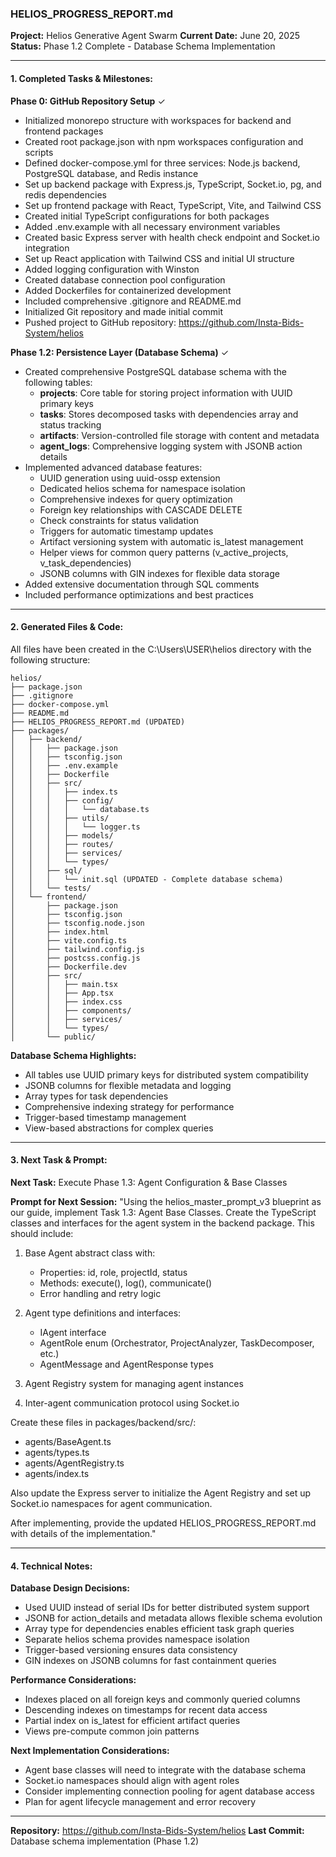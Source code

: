 ### HELIOS_PROGRESS_REPORT.md

**Project:** Helios Generative Agent Swarm
**Current Date:** June 20, 2025
**Status:** Phase 1.2 Complete - Database Schema Implementation

---

#### 1. Completed Tasks & Milestones:

**Phase 0: GitHub Repository Setup** ✓
* Initialized monorepo structure with workspaces for backend and frontend packages
* Created root package.json with npm workspaces configuration and scripts
* Defined docker-compose.yml for three services: Node.js backend, PostgreSQL database, and Redis instance
* Set up backend package with Express.js, TypeScript, Socket.io, pg, and redis dependencies
* Set up frontend package with React, TypeScript, Vite, and Tailwind CSS
* Created initial TypeScript configurations for both packages
* Added .env.example with all necessary environment variables
* Created basic Express server with health check endpoint and Socket.io integration
* Set up React application with Tailwind CSS and initial UI structure
* Added logging configuration with Winston
* Created database connection pool configuration
* Added Dockerfiles for containerized development
* Included comprehensive .gitignore and README.md
* Initialized Git repository and made initial commit
* Pushed project to GitHub repository: https://github.com/Insta-Bids-System/helios

**Phase 1.2: Persistence Layer (Database Schema)** ✓
* Created comprehensive PostgreSQL database schema with the following tables:
  - **projects**: Core table for storing project information with UUID primary keys
  - **tasks**: Stores decomposed tasks with dependencies array and status tracking
  - **artifacts**: Version-controlled file storage with content and metadata
  - **agent_logs**: Comprehensive logging system with JSONB action details
* Implemented advanced database features:
  - UUID generation using uuid-ossp extension
  - Dedicated helios schema for namespace isolation
  - Comprehensive indexes for query optimization
  - Foreign key relationships with CASCADE DELETE
  - Check constraints for status validation
  - Triggers for automatic timestamp updates
  - Artifact versioning system with automatic is_latest management
  - Helper views for common query patterns (v_active_projects, v_task_dependencies)
  - JSONB columns with GIN indexes for flexible data storage
* Added extensive documentation through SQL comments
* Included performance optimizations and best practices

---

#### 2. Generated Files & Code:

All files have been created in the C:\Users\USER\helios directory with the following structure:

```
helios/
├── package.json
├── .gitignore
├── docker-compose.yml
├── README.md
├── HELIOS_PROGRESS_REPORT.md (UPDATED)
├── packages/
│   ├── backend/
│   │   ├── package.json
│   │   ├── tsconfig.json
│   │   ├── .env.example
│   │   ├── Dockerfile
│   │   ├── src/
│   │   │   ├── index.ts
│   │   │   ├── config/
│   │   │   │   └── database.ts
│   │   │   ├── utils/
│   │   │   │   └── logger.ts
│   │   │   ├── models/
│   │   │   ├── routes/
│   │   │   ├── services/
│   │   │   └── types/
│   │   ├── sql/
│   │   │   └── init.sql (UPDATED - Complete database schema)
│   │   └── tests/
│   └── frontend/
│       ├── package.json
│       ├── tsconfig.json
│       ├── tsconfig.node.json
│       ├── index.html
│       ├── vite.config.ts
│       ├── tailwind.config.js
│       ├── postcss.config.js
│       ├── Dockerfile.dev
│       ├── src/
│       │   ├── main.tsx
│       │   ├── App.tsx
│       │   ├── index.css
│       │   ├── components/
│       │   ├── services/
│       │   └── types/
│       └── public/
```

**Database Schema Highlights:**
- All tables use UUID primary keys for distributed system compatibility
- JSONB columns for flexible metadata and logging
- Array types for task dependencies
- Comprehensive indexing strategy for performance
- Trigger-based timestamp management
- View-based abstractions for complex queries

---

#### 3. Next Task & Prompt:

**Next Task:** Execute Phase 1.3: Agent Configuration & Base Classes

**Prompt for Next Session:**
"Using the helios_master_prompt_v3 blueprint as our guide, implement Task 1.3: Agent Base Classes. Create the TypeScript classes and interfaces for the agent system in the backend package. This should include:

1. Base Agent abstract class with:
   - Properties: id, role, projectId, status
   - Methods: execute(), log(), communicate()
   - Error handling and retry logic
   
2. Agent type definitions and interfaces:
   - IAgent interface
   - AgentRole enum (Orchestrator, ProjectAnalyzer, TaskDecomposer, etc.)
   - AgentMessage and AgentResponse types
   
3. Agent Registry system for managing agent instances

4. Inter-agent communication protocol using Socket.io

Create these files in packages/backend/src/:
- agents/BaseAgent.ts
- agents/types.ts
- agents/AgentRegistry.ts
- agents/index.ts

Also update the Express server to initialize the Agent Registry and set up Socket.io namespaces for agent communication. 

After implementing, provide the updated HELIOS_PROGRESS_REPORT.md with details of the implementation."

---

#### 4. Technical Notes:

**Database Design Decisions:**
- Used UUID instead of serial IDs for better distributed system support
- JSONB for action_details and metadata allows flexible schema evolution
- Array type for dependencies enables efficient task graph queries
- Separate helios schema provides namespace isolation
- Trigger-based versioning ensures data consistency
- GIN indexes on JSONB columns for fast containment queries

**Performance Considerations:**
- Indexes placed on all foreign keys and commonly queried columns
- Descending indexes on timestamps for recent data access
- Partial index on is_latest for efficient artifact queries
- Views pre-compute common join patterns

**Next Implementation Considerations:**
- Agent base classes will need to integrate with the database schema
- Socket.io namespaces should align with agent roles
- Consider implementing connection pooling for agent database access
- Plan for agent lifecycle management and error recovery

---

**Repository:** https://github.com/Insta-Bids-System/helios
**Last Commit:** Database schema implementation (Phase 1.2)
